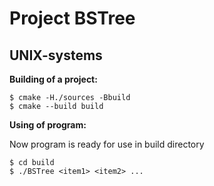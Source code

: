 # Project BSTree

## UNIX-systems

**Building of a project:**

```ShellSession
$ cmake -H./sources -Bbuild
$ cmake --build build
```

**Using of program:**

Now program is ready for use in build directory

```ShellSession
$ cd build
$ ./BSTree <item1> <item2> ...
```